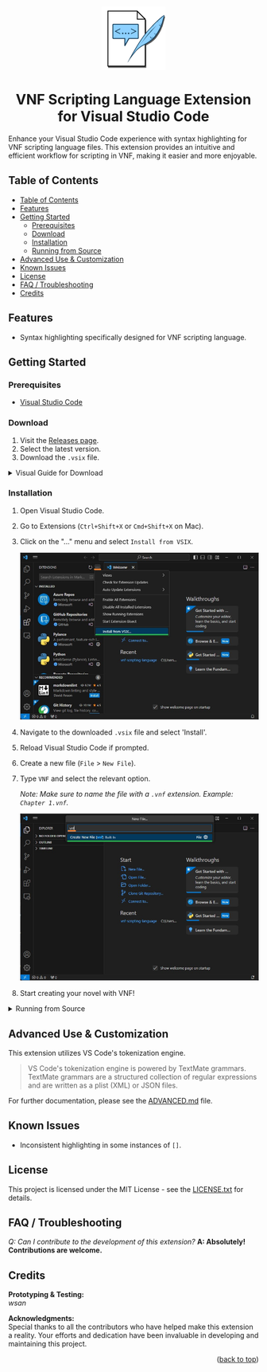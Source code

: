 <p align="center">
  <img src="images/logo/VNF_Logo.png" alt="VNF Scripting Language Logo">
</p>

<h1 align="center">VNF Scripting Language Extension for Visual Studio Code</h1>

Enhance your Visual Studio Code experience with syntax highlighting for VNF scripting language files. This extension provides an intuitive and efficient workflow for scripting in VNF, making it easier and more enjoyable.


## Table of Contents
- [Table of Contents](#table-of-contents)
- [Features](#features)
- [Getting Started](#getting-started)
  - [Prerequisites](#prerequisites)
  - [Download](#download)
  - [Installation](#installation)
  - [Running from Source](#running-from-source)
- [Advanced Use \& Customization](#advanced-use--customization)
- [Known Issues](#known-issues)
- [License](#license)
- [FAQ / Troubleshooting](#faq--troubleshooting)
- [Credits](#credits)

## Features

- Syntax highlighting specifically designed for VNF scripting language.

## Getting Started

### Prerequisites

- [Visual Studio Code](https://code.visualstudio.com/download)

### Download

1. Visit the [Releases page](https://github.com/ev3rest/vnf-scripting-language/releases).
2. Select the latest version.
3. Download the `.vsix` file.

<details>
<summary>Visual Guide for Download</summary>

1. Navigate to the [Releases tab](https://github.com/ev3rest/vnf-scripting-language/releases) on the right side of the repository.
   
   ![Releases Tab](images/download/1.jpg "Releases Tab")

2. Select the latest release and download the `.vsix` file.

   ![Download .vsix file](images/download/2.jpg "Download .vsix File")

   *Hint: Version numbers follow the format where 1.2 is newer than 1.0, and 2.0 is newer than 1.2*

</details>

### Installation

1. Open Visual Studio Code.
2. Go to Extensions (`Ctrl+Shift+X` or `Cmd+Shift+X` on Mac).
3. Click on the "..." menu and select `Install from VSIX`.
   
   ![Install from VSIX](images/installation/2.jpg "Install from VSIX")

4. Navigate to the downloaded `.vsix` file and select 'Install'.
5. Reload Visual Studio Code if prompted.
6. Create a new file (`File` > `New File`).
7. Type `VNF` and select the relevant option. 

    *Note: Make sure to name the file with a `.vnf` extension. Example: `Chapter 1.vnf`.*

   ![Create VNF File](images/installation/7.jpg "Create VNF File")

8. Start creating your novel with VNF!

<details>
<summary>Running from Source</summary>

### Running from Source

1. Open a new VSCode window.
2. Go to `File` > `Open Folder` and select the `vnf-scripting-language` folder.
3. Press `F5` to run.
4. A new VSCode instance will open with the extension loaded.

*Note: Building from source requires the `vsce` npm package. To install it, run `npm install -g vsce`.*

</details>

## Advanced Use & Customization

This extension utilizes VS Code's tokenization engine.

> VS Code's tokenization engine is powered by TextMate grammars. TextMate grammars are a structured collection of regular expressions and are written as a plist (XML) or JSON files.

For further documentation, please see the [ADVANCED.md](ADVANCED.md) file.

## Known Issues

- Inconsistent highlighting in some instances of `[]`.

## License

This project is licensed under the MIT License - see the [LICENSE.txt](LICENSE.txt) for details.

## FAQ / Troubleshooting

*Q: Can I contribute to the development of this extension?*
**A: Absolutely! Contributions are welcome.**

## Credits

**Prototyping & Testing:**  
*wsan*

**Acknowledgments:**  
Special thanks to all the contributors who have helped make this extension a reality. Your efforts and dedication have been invaluable in developing and maintaining this project.

<p align="right">(<a href="#vnf-scripting-language-extension-for-visual-studio-code">back to top</a>)</p>
